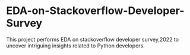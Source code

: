 # EDA-on-Stackoverflow-Developer-Survey
This project performs EDA on stackoverflow developer survey,2022 to uncover intriguing insights related to Python developers.

